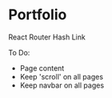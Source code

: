# Portfolio


React Router Hash Link


To Do: 
- Page content
- Keep 'scroll' on all pages
- Keep navbar on all pages


